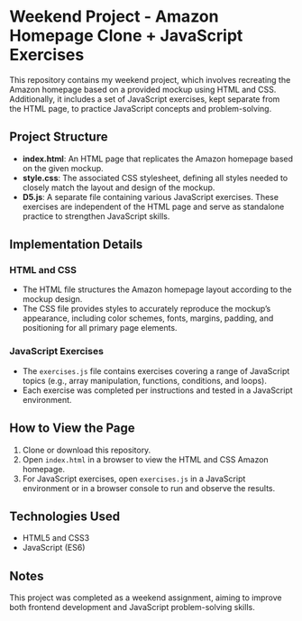 # Weekend Project - Amazon Homepage Clone + JavaScript Exercises

This repository contains my weekend project, which involves recreating the Amazon homepage based on a provided mockup using HTML and CSS. Additionally, it includes a set of JavaScript exercises, kept separate from the HTML page, to practice JavaScript concepts and problem-solving.

## Project Structure

- **index.html**: An HTML page that replicates the Amazon homepage based on the given mockup.
- **style.css**: The associated CSS stylesheet, defining all styles needed to closely match the layout and design of the mockup.
- **D5.js**: A separate file containing various JavaScript exercises. These exercises are independent of the HTML page and serve as standalone practice to strengthen JavaScript skills.

## Implementation Details

### HTML and CSS
- The HTML file structures the Amazon homepage layout according to the mockup design.
- The CSS file provides styles to accurately reproduce the mockup’s appearance, including color schemes, fonts, margins, padding, and positioning for all primary page elements.

### JavaScript Exercises
- The `exercises.js` file contains exercises covering a range of JavaScript topics (e.g., array manipulation, functions, conditions, and loops).
- Each exercise was completed per instructions and tested in a JavaScript environment.

## How to View the Page

1. Clone or download this repository.
2. Open `index.html` in a browser to view the HTML and CSS Amazon homepage.
3. For JavaScript exercises, open `exercises.js` in a JavaScript environment or in a browser console to run and observe the results.

## Technologies Used

- HTML5 and CSS3
- JavaScript (ES6)

## Notes

This project was completed as a weekend assignment, aiming to improve both frontend development and JavaScript problem-solving skills.
